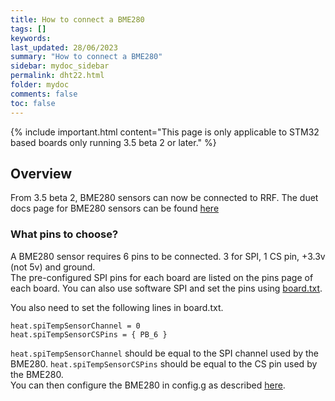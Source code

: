 ```yaml
---
title: How to connect a BME280
tags: []
keywords: 
last_updated: 28/06/2023
summary: "How to connect a BME280"
sidebar: mydoc_sidebar
permalink: dht22.html
folder: mydoc
comments: false
toc: false
---
```


{% include important.html content="This page is only applicable to STM32 based boards only running 3.5 beta 2 or later." %}
## Overview

From 3.5 beta 2, BME280 sensors can now be connected to RRF.
The duet docs page for BME280 sensors can be found [here](https://docs.duet3d.com/en/User_manual/Connecting_hardware/Temperature_connecting_DHT)

### What pins to choose?

A BME280 sensor requires 6 pins to be connected. 3 for SPI, 1 CS pin, +3.3v (not 5v) and ground.  
The pre-configured SPI pins for each board are listed on the pins page of each board. You can also use software SPI and set the pins using [board.txt](./board_txt_stm32.html).  

You also need to set the following lines in board.txt.  
```
heat.spiTempSensorChannel = 0
heat.spiTempSensorCSPins = { PB_6 }
```
`heat.spiTempSensorChannel` should be equal to the SPI channel used by the BME280. `heat.spiTempSensorCSPins` should be equal to the CS pin used by the BME280.  
You can then configure the BME280 in config.g as described [here](https://docs.duet3d.com/en/User_manual/Connecting_hardware/Temperature_connecting_DHT#configuring-a-dht-sensor).  